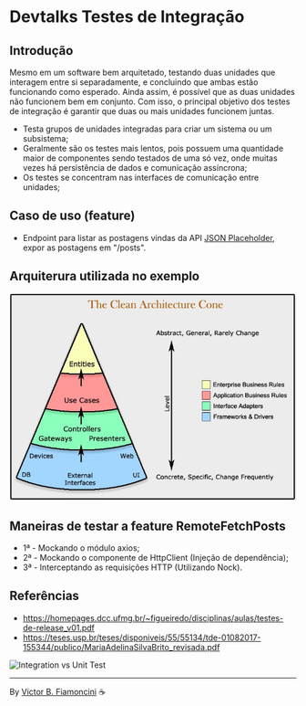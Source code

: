 # Devtalks Testes de Integração

## Introdução

Mesmo em um software bem arquitetado, testando duas unidades que interagem entre si separadamente, e concluindo que ambas estão funcionando como esperado. Ainda assim, é possível que as duas unidades não funcionem bem em conjunto. Com isso, o principal objetivo dos testes de integração é garantir que duas ou mais unidades funcionem juntas.

- Testa grupos de unidades integradas para criar um sistema ou um subsistema;
- Geralmente são os testes mais lentos, pois possuem uma quantidade maior de componentes sendo testados de uma só vez, onde muitas vezes há persistência de dados e comunicação assíncrona;
- Os testes se concentram nas interfaces de comunicação entre unidades;

## Caso de uso (feature)

- Endpoint para listar as postagens vindas da API [JSON Placeholder](https://jsonplaceholder.typicode.com/), expor as postagens em "/posts".

## Arquiterura utilizada no exemplo

![Clean Architecture Cone](./.github/clean_architecture_cone.jpg)

## Maneiras de testar a feature RemoteFetchPosts

- 1ª - Mockando o módulo axios;
- 2ª - Mockando o componente de HttpClient (Injeção de dependência);
- 3ª - Interceptando as requisições HTTP (Utilizando Nock).

## Referências

- <https://homepages.dcc.ufmg.br/~figueiredo/disciplinas/aulas/testes-de-release_v01.pdf>
- <https://teses.usp.br/teses/disponiveis/55/55134/tde-01082017-155344/publico/MariaAdelinaSilvaBrito_revisada.pdf>

![Integration vs Unit Test](./.github/integration_vs_unit_test.gif)

----------
By [Victor B. Fiamoncini](https://github.com/Victor-Fiamoncini) ☕️

